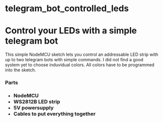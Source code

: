 # telegram_bot_controlled_leds
<h1>Control your LEDs with a simple telegram bot </h1>
  <p>This simple NodeMCU sketch lets you control an addressable LED strip with up to two telegram bots with simple commands. 
    I did not find a good system yet to choose induvidual colors. All colors have to be programmed into the sketch. </p>
  
  <h3>Parts<h3>
  <ul>
    <li>NodeMCU</li>
    <li>WS2812B LED strip</li>
    <li>5V powersupply</li>
    <li>Cables to put everything together</li>
  </ul>
